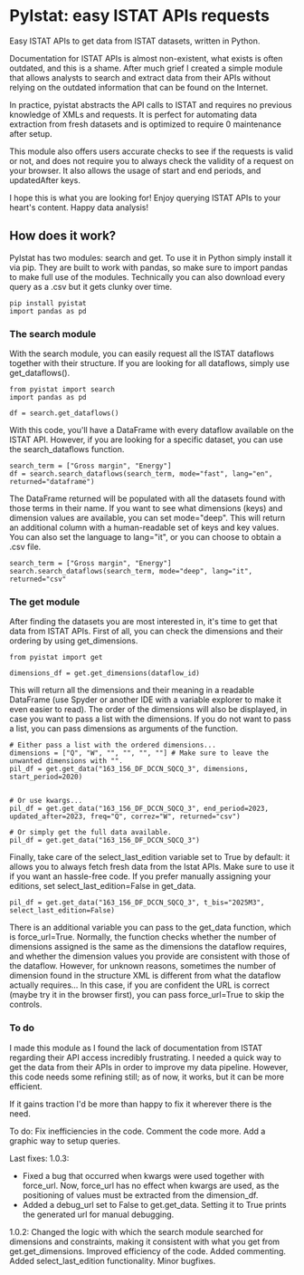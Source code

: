 # PyIstat: easy ISTAT APIs requests

Easy ISTAT APIs to get data from ISTAT datasets, written in Python.

Documentation for ISTAT APIs is almost non-existent, what exists is often outdated, and this is a shame. After much grief I created a simple module that allows analysts to search and extract data from their APIs without relying on the outdated information that can be found on the Internet.

In practice, pyistat abstracts the API calls to ISTAT and requires no previous knowledge of XMLs and requests. It is perfect for automating data extraction from fresh datasets and is optimized to require 0 maintenance after setup.

This module also offers users accurate checks to see if the requests is valid or not, and does not require you to always check the validity of a request on your browser. It also allows the usage of start and end periods, and updatedAfter keys.

I hope this is what you are looking for! Enjoy querying ISTAT APIs to your heart's content. Happy data analysis!

## How does it work?

PyIstat has two modules: search and get. To use it in Python simply install it via pip. They are built to work with pandas, so make sure to import pandas to make full use of the modules. Technically you can also download every query as a .csv but it gets clunky over time.

```
pip install pyistat
import pandas as pd
```
### The search module

With the search module, you can easily request all the ISTAT dataflows together with their structure. If you are looking for all dataflows, simply use get_dataflows().

```
from pyistat import search
import pandas as pd

df = search.get_dataflows()

```
With this code, you'll have a DataFrame with every dataflow available on the ISTAT API. However, if you are looking for a specific dataset, you can use the search_dataflows function.

```
search_term = ["Gross margin", "Energy"]
df = search.search_dataflows(search_term, mode="fast", lang="en", returned="dataframe")
```

The DataFrame returned will be populated with all the datasets found with those terms in their name. If you want to see what dimensions (keys) and dimension values are available, you can set mode="deep". This will return an additional column with a human-readable set of keys and key values. You can also set the language to lang="it", or you can choose to obtain a .csv file.

```
search_term = ["Gross margin", "Energy"]
search.search_dataflows(search_term, mode="deep", lang="it", returned="csv"
```

### The get module

After finding the datasets you are most interested in, it's time to get that data from ISTAT APIs. First of all, you can check the dimensions and their ordering by using get_dimensions.

```
from pyistat import get

dimensions_df = get.get_dimensions(dataflow_id)
```

This will return all the dimensions and their meaning in a readable DataFrame (use Spyder or another IDE with a variable explorer to make it even easier to read). The order of the dimensions will also be displayed, in case you want to pass a list with the dimensions. If you do not want to pass a list, you can pass dimensions as arguments of the function.

```
# Either pass a list with the ordered dimensions...
dimensions = ["Q", "W", "", "", "", ""] # Make sure to leave the unwanted dimensions with "".
pil_df = get.get_data("163_156_DF_DCCN_SQCQ_3", dimensions, start_period=2020)


# Or use kwargs...
pil_df = get.get_data("163_156_DF_DCCN_SQCQ_3", end_period=2023, updated_after=2023, freq="Q", correz="W", returned="csv")

# Or simply get the full data available.
pil_df = get.get_data("163_156_DF_DCCN_SQCQ_3")
```
Finally, take care of the select_last_edition variable set to True by default: it allows you to always fetch fresh data from the Istat APIs. Make sure to use it if you want an hassle-free code. If you prefer manually assigning your editions, set select_last_edition=False in get_data.
```
pil_df = get.get_data("163_156_DF_DCCN_SQCQ_3", t_bis="2025M3", select_last_edition=False)

```
There is an additional variable you can pass to the get_data function, which is force_url=True. Normally, the function checks whether the number of dimensions assigned is the same as the dimensions the dataflow requires, and whether the dimension values you provide are consistent with those of the dataflow. However, for unknown reasons, sometimes the number of dimension found in the structure XML is different from what the dataflow actually requires... In this case, if you are confident the URL is correct (maybe try it in the browser first), you can pass force_url=True to skip the controls.

### To do

I made this module as I found the lack of documentation from ISTAT regarding their API access incredibly frustrating. I needed a quick way to get the data from their APIs in order to improve my data pipeline. However, this code needs some refining still; as of now, it works, but it can be more efficient.

If it gains traction I'd be more than happy to fix it wherever there is the need.

To do: Fix inefficiencies in the code. Comment the code more. Add a graphic way to setup queries.

Last fixes: 
1.0.3: 
- Fixed a bug that occurred when kwargs were used together with force_url. Now, force_url has no effect when kwargs are used, as the positioning of values must be extracted from the dimension_df. 
- Added a debug_url set to False to get.get_data. Setting it to True prints the generated url for manual debugging. 

1.0.2: Changed the logic with which the search module searched for dimensions and constraints, making it consistent with what you get from get.get_dimensions. Improved efficiency of the code. Added commenting. Added select_last_edition functionality. Minor bugfixes.